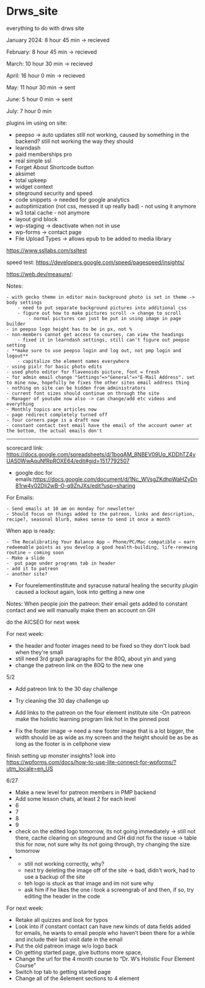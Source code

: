 # Drws_site
everything to do with drws site

January 2024: 8 hour 45 min -> recieved

February: 8 hour 45 min -> recieved

March: 10 hour 30 min -> recieved

April: 16 hour 0 min -> recieved

May: 11 hour 30 min -> sent

June: 5 hour 0 min -> sent

July: 7 hour 0 min

plugins im using on site:

- peepso -> auto updates still not working, caused by something in the backend? still not working the way they should
- learndash 
- paid memberships pro
- real simple ssl 
- Forget About Shortcode button 
- aksimet
- total upkeep
- widget context
- siteground security and speed
- code snippets -> needed for google analytics
- autoptimization (not css, messed it up really bad) - not using it anymore
- w3 total cache - not anymore
- layout grid block
- wp-staging -> deactivate when not in use
- wp-forms -> contact page
- File Upload Types -> allows epub to be added to media library

https://www.ssllabs.com/ssltest


speed test:
https://developers.google.com/speed/pagespeed/insights/

https://web.dev/measure/:

Notes:

	- with gecko theme in editor main background photo is set in theme -> body settings
		- need to put separate background pictures into additional css
		- figure out how to make pictures scroll -> change to scroll
			- normal pictures can just be put in using image in page builder
	- in peepso logo height has to be in px, not %
	- non-members cannot get access to courses, can view the headings 
		- fixed it in learndash settings, still can't figure out peepso setting
	- **make sure to use peepso login and log out, not pmp login and logout**
		- capitalize the element names everywhere
	- using pixlr for basic photo edits
	- used photo editor for flavenoids picture, font = fresh
	- for admin email change "Settings"=>"General"=>"E-Mail Address". set to mine now, hopefully he fixes the other sites email address thing
	- nothing on site can be hidden from administrators
	- current font sizes should continue on through the site
	- Manager of youtube now also -> can change/add etc videos and everything
	- Monthly topics are articles now
	- page redirect completely turned off
	- four corners page is a draft now
 	- constant contact test email have the email of the account owner at the bottom, the actual emails don't


--------------------------------------------------------

scorecard link:
https://docs.google.com/spreadsheets/d/1boqAM_8NBEV09Uq_KDDhTZ4vUAS0WwAquNfRpROXE64/edit#gid=1517792507

- google doc for emails:https://docs.google.com/document/d/1Nc_WVsgZKdhpWaHZyDn81rw4y02Dlj2wB-O-q9ZnJXs/edit?usp=sharing

For Emails:

	- Send emails at 10 am on monday for newsletter
	- Should focus on things added to the patreon, links and description, recipe?, seasonal blurb, makes sense to send it once a month



When app is ready:

	- The Recalibrating Your Balance App – Phone/PC/Mac compatible – earn redeemable points as you develop a good health-building, life-renewing routine – coming soon
	- Make a slide
	-  put page under programs tab in header
 	- add it to patreon
  	- another site?

 
- For fourelementinstitute and syracuse natural healing the security plugin caused a lockout again, look into getting a new one



Notes: 
When people join the patreon: their email gets added to constant contact and we will manually make them an account on GH




do the AICSEO for next week



For next week:

- the header and footer images need to be fixed so they don't look bad when they're small
- still need 3rd graph paragraphs for the 80Q, about yin and yang
- change the patreon link on the 80Q to the new one



5/2
- Add patreon link to the 30 day challenge
- Try cleaning the 30 day challenge up

- Add links to the patreon on the four element institute site
-On patreon make the holistic learning program link hot in the pinned post
- Fix the footer image -> need a new footer image that is a lot bigger, the width should be as wide as my screen and the height should be as be as long as the footer is in cellphone view



finish setting up monster insights?
look into https://wpforms.com/docs/how-to-use-lite-connect-for-wpforms/?utm_locale=en_US

6/27
- Make  a new level for patreon members in PMP backend
- Add some lesson chats, at least 2 for each level
- 	6
- 	7
- 	8
- 	9
- check on the edited logo tomorrow, its not going immediately -> still not there, cache clearing on siteground and GH did not fix the issue -> table this for now, not sure why its not going through, try changing the size tomorrow
- - still not working correctly, why?
  - next try deleting the image off of the site -> bad, didn't work, had to use a backup of the site
  - teh logo is stuck as that image and im not sure why
  - ask him if he likes the one i took a screengrab of and then, if so, try editing the header in the code


For next week:
- Retake all quizzes and look for typos
- Look into if constant contact can have new kinds of data fields added for emails, he wants to email people who haven’t been there for a while and include their last visit date in the email 
- Put the old patreon image w/o logo back
- On getting started page, give buttons more space, 
- Change the url for the 4 month course to “Dr. W’s Holistic Four Element Course”
- Switch top tab to getting started page
- Change all of the 4element sections to 4 element
